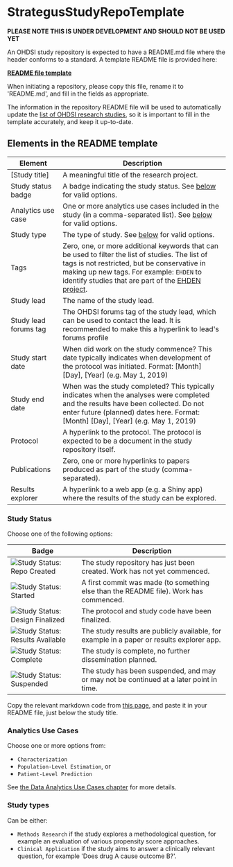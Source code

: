 StrategusStudyRepoTemplate
=================

**PLEASE NOTE THIS IS UNDER DEVELOPMENT AND SHOULD NOT BE USED YET**

An OHDSI study repository is expected to have a README.md file where the header conforms to a standard. A template README file is provided here:

**[README file template](template_docs/templateREADME.md)**

When initiating a repository, please copy this file, rename it to 'README.md', and fill in the fields as appropriate.

The information in the repository README file will be used to automatically update the [list of OHDSI research studies](https://data.ohdsi.org/OhdsiStudies/), so it is important to fill in the template accurately, and keep it up-to-date.

## Elements in the README template

| Element | Description |
| ------- | ----------- |
| [Study title]      | A meaningful title of the research project.            
| Study status badge | A badge indicating the study status. See [below](#study-status) for valid options. |
| Analytics use case | One or more analytics use cases included in the study (in a comma-separated list). See [below](#analytics-use-cases) for valid options. |
| Study type | The type of study. See [below](#study-types) for valid options. |
| Tags | Zero, one, or more additional keywords that can be used to filter the list of studies. The list of tags is not restricted, but be conservative in making up new tags. For example: `EHDEN` to identify studies that are part of the [EHDEN project](https://www.ehden.eu/). |
| Study lead | The name of the study lead.|
| Study lead forums tag | The OHDSI forums tag of the study lead, which can be used to contact the lead. It is recommended to make this a hyperlink to lead's forums profile |
| Study start date | When did work on the study commence? This date typically indicates when development of the protocol was initiated. Format: [Month] [Day], [Year] (e.g. May 1, 2019)|
| Study end date | When was the study completed? This typically indicates when the analyses were completed and the results have been collected. Do not enter future (planned) dates here. Format: [Month] [Day], [Year] (e.g. May 1, 2019)| 
| Protocol | A hyperlink to the protocol. The protocol is expected to be a document in the study repository itself. | 
| Publications | Zero, one or more hyperlinks to papers produced as part of the study (comma-separated). | 
| Results explorer | A hyperlink to a web app (e.g. a Shiny app) where the results of the study can be explored. |

### Study Status

Choose one of the following options:

| Badge             | Description                          |
| ----------------- | ------------------------------------ |
| <img src="https://img.shields.io/badge/Study%20Status-Repo%20Created-lightgray.svg" alt="Study Status: Repo Created"> | The study repository has just been created. Work has not yet commenced. | 
| <img src="https://img.shields.io/badge/Study%20Status-Started-blue.svg" alt="Study Status: Started"> | A first commit was made (to something else than the README file). Work has commenced. |
| <img src="https://img.shields.io/badge/Study%20Status-Design%20Finalized-brightgreen.svg" alt="Study Status: Design Finalized"> | The protocol and study code have been finalized. | 
| <img src="https://img.shields.io/badge/Study%20Status-Results%20Available-yellow.svg" alt="Study Status: Results Available"> | The study results are publicly available, for example in a paper or results explorer app. | 
| <img src="https://img.shields.io/badge/Study%20Status-Complete-orange.svg" alt="Study Status: Complete"> | The study is complete, no further dissemination planned. | 
| <img src="https://img.shields.io/badge/Study%20Status-Suspended-red.svg" alt="Study Status: Suspended"> | The study has been suspended, and may or may not be continued at a later point in time. | 

Copy the relevant markdown code from [this page](badgesMarkdownCode.md), and paste it in your README file, just below the study title.

### Analytics Use Cases

Choose one or more options from: 

- `Characterization`
- `Population-Level Estimation`, or
- `Patient-Level Prediction` 

See [the Data Analytics Use Cases chapter](https://ohdsi.github.io/TheBookOfOhdsi/DataAnalyticsUseCases.html) for more details.

### Study types

Can be either:

- `Methods Research` if the study explores a methodological question, for example an evaluation of various propensity score approaches. 
- `Clinical Application` if the study aims to answer a clinically relevant question, for example 'Does drug A cause outcome B?'.

